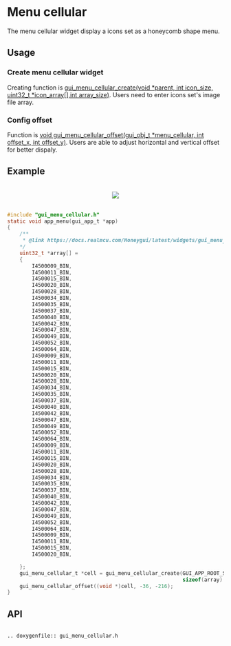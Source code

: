 # Menu cellular

The menu cellular widget display a icons set as a honeycomb shape menu.

## Usage

### Create menu cellular widget

Creating function is [gui_menu_cellular_create(void *parent, int icon_size, uint32_t *icon_array[],int array_size)](#gui_menu_cellular_create). Users need to enter icons set's image file array.
### Config offset

Function is [void gui_menu_cellular_offset(gui_obj_t *menu_cellular, int offset_x, int offset_y)](#gui_menu_cellular_create). Users are able to adjust horizontal and vertical offset for better dispaly.

## Example
<br>
<div style="text-align: center"><img src="https://foruda.gitee.com/images/1713248192190019543/a2d10c29_10088396.gif"  /></div>
<br>

```c
#include "gui_menu_cellular.h"
static void app_menu(gui_app_t *app)
{
    /**
     * @link https://docs.realmcu.com/Honeygui/latest/widgets/gui_menu_cellular.html#example
    */
    uint32_t *array[] =
    {
        I4500009_BIN, 
        I4500011_BIN, 
        I4500015_BIN, 
        I4500020_BIN, 
        I4500028_BIN, 
        I4500034_BIN, 
        I4500035_BIN, 
        I4500037_BIN, 
        I4500040_BIN, 
        I4500042_BIN, 
        I4500047_BIN, 
        I4500049_BIN, 
        I4500052_BIN, 
        I4500064_BIN, 
        I4500009_BIN, 
        I4500011_BIN, 
        I4500015_BIN, 
        I4500020_BIN, 
        I4500028_BIN, 
        I4500034_BIN, 
        I4500035_BIN, 
        I4500037_BIN, 
        I4500040_BIN, 
        I4500042_BIN, 
        I4500047_BIN, 
        I4500049_BIN, 
        I4500052_BIN, 
        I4500064_BIN, 
        I4500009_BIN, 
        I4500011_BIN, 
        I4500015_BIN, 
        I4500020_BIN, 
        I4500028_BIN, 
        I4500034_BIN, 
        I4500035_BIN, 
        I4500037_BIN, 
        I4500040_BIN, 
        I4500042_BIN, 
        I4500047_BIN, 
        I4500049_BIN, 
        I4500052_BIN, 
        I4500064_BIN, 
        I4500009_BIN, 
        I4500011_BIN, 
        I4500015_BIN, 
        I4500020_BIN, 

    };
    gui_menu_cellular_t *cell = gui_menu_cellular_create(GUI_APP_ROOT_SCREEN, 100, array,
                                                         sizeof(array) / sizeof(uint32_t *));
    gui_menu_cellular_offset((void *)cell, -36, -216);
}
```


<span id = "gui_menu_cellular_create">

## API

</span>

```eval_rst

.. doxygenfile:: gui_menu_cellular.h

```
